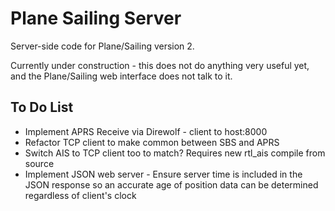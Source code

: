 # Plane Sailing Server

Server-side code for Plane/Sailing version 2.

Currently under construction - this does not do anything very useful yet, and the Plane/Sailing web interface does not talk to it.

## To Do List

* Implement APRS Receive via Direwolf - client to host:8000
* Refactor TCP client to make common between SBS and APRS
* Switch AIS to TCP client too to match? Requires new rtl_ais compile from source
* Implement JSON web server - Ensure server time is included in the JSON response so an accurate age of position data can be determined regardless of client's clock